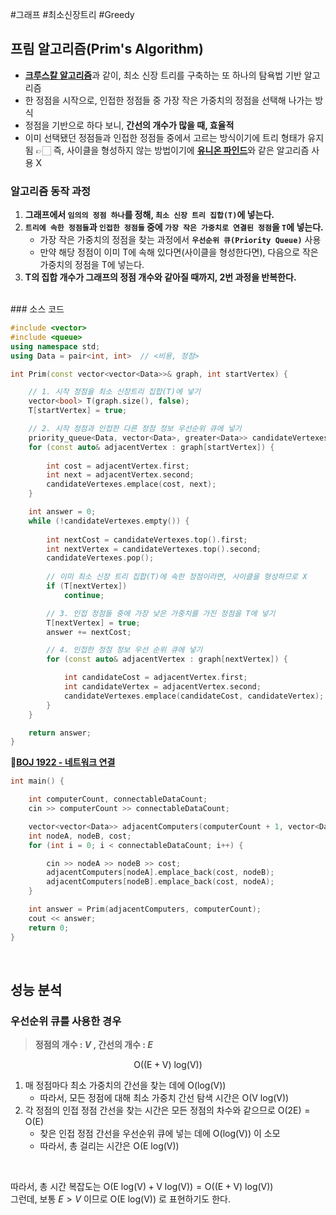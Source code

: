 #그래프 #최소신장트리  #Greedy 


## 프림 알고리즘(Prim's Algorithm)
- [**크루스칼 알고리즘**](./크루스칼%20알고리즘(Kruskal's%20Algorithm).md)과 같이, 최소 신장 트리를 구축하는 또 하나의 탐욕법 기반 알고리즘
- 한 정점을 시작으로, 인접한 정점들 중 가장 작은 가중치의 정점을 선택해 나가는 방식
- 정점을 기반으로 하다 보니, **간선의 개수가 많을 때, 효율적**
- 이미 선택됐던 정점들과 인접한 정점들 중에서 고르는 방식이기에 트리 형태가 유지됨
  👉🏻 즉, 사이클을 형성하지 않는 방법이기에 [**유니온 파인드**](유니온%20파인드(Union-Find).md)와 같은 알고리즘 사용 X

### 알고리즘 동작 과정

1. **그래프에서 `임의의 정점 하나`를 정해, `최소 신장 트리 집합(T)`에 넣는다.**  
2. **`트리에 속한 정점들`과 `인접한 정점들` 중에 `가장 작은 가중치로 연결된 정점`을 `T`에 넣는다.**
	- 가장 작은 가중치의 정점을 찾는 과정에서 **`우선순위 큐(Priority Queue)`** 사용
	- 만약 해당 정점이 이미 T에 속해 있다면(사이클을 형성한다면),
	  다음으로 작은 가중치의 정점을 T에 넣는다.
3. **T의 집합 개수가 그래프의 정점 개수와 같아질 때까지, 2번 과정을 반복한다.**  
<br>
### 소스 코드

```cpp
#include <vector>
#include <queue>
using namespace std;
using Data = pair<int, int>  // <비용, 정점>

int Prim(const vector<vector<Data>>& graph, int startVertex) {

    // 1. 시작 정점을 최소 신장트리 집합(T)에 넣기
    vector<bool> T(graph.size(), false);
    T[startVertex] = true;

    // 2. 시작 정점과 인접한 다른 정점 정보 우선순위 큐에 넣기
    priority_queue<Data, vector<Data>, greater<Data>> candidateVertexes;
    for (const auto& adjacentVertex : graph[startVertex]) {
    
        int cost = adjacentVertex.first;
        int next = adjacentVertex.second;
        candidateVertexes.emplace(cost, next);
    }

    int answer = 0;
    while (!candidateVertexes.empty()) {
    
        int nextCost = candidateVertexes.top().first;
        int nextVertex = candidateVertexes.top().second;
        candidateVertexes.pop();
        
        // 이미 최소 신장 트리 집합(T)에 속한 정점이라면, 사이클을 형성하므로 X
        if (T[nextVertex])
            continue;

        // 3. 인접 정점들 중에 가장 낮은 가중치를 가진 정점을 T에 넣기
        T[nextVertex] = true;
        answer += nextCost;

        // 4. 인접한 정점 정보 우선 순위 큐에 넣기
        for (const auto& adjacentVertex : graph[nextVertex]) {

            int candidateCost = adjacentVertex.first;
            int candidateVertex = adjacentVertex.second;
            candidateVertexes.emplace(candidateCost, candidateVertex);
        }
    }

    return answer;
}

```  

🔗[**BOJ 1922 - 네트워크 연결**](https://www.acmicpc.net/problem/1922)  
```cpp
int main() {

	int computerCount, connectableDataCount;
    cin >> computerCount >> connectableDataCount;

    vector<vector<Data>> adjacentComputers(computerCount + 1, vector<Data>());
    int nodeA, nodeB, cost;
    for (int i = 0; i < connectableDataCount; i++) {

        cin >> nodeA >> nodeB >> cost;
        adjacentComputers[nodeA].emplace_back(cost, nodeB);
        adjacentComputers[nodeB].emplace_back(cost, nodeA);
    }

    int answer = Prim(adjacentComputers, computerCount);
    cout << answer;
	return 0;
}
```

<br>

## 성능 분석

### 우선순위 큐를 사용한 경우
> **정점의 개수 : $V$ , 간선의 개수 : $E$**  

$$ \mathrm{O((E  + V) \ log(V))}$$  
1. 매 정점마다 최소 가중치의 간선을 찾는 데에 $\mathrm{O(log(V))}$  
	- 따라서, 모든 정점에 대해 최소 가중치 간선 탐색 시간은 $\mathrm{O(V \ log(V))}$  
2. 각 정점의 인접 정점 간선을 찾는 시간은 모든 정점의 차수와 같으므로 $\mathrm{O(2E) = \mathrm{O(E)}}$  
	- 찾은 인접 정점 간선을 우선순위 큐에 넣는 데에 $\mathrm{O(log(V))}$ 이 소모
	- 따라서, 총 걸리는 시간은 $\mathrm{O(E \ log(V))}$  
<br>

따라서, 총 시간 복잡도는 $\mathrm{O(E \ log(V) + V \ log(V))} = \mathrm{O((E + V) \ log(V))}$  
그런데, 보통 $E > V$ 이므로 $\mathrm{O(E \ log(V))}$ 로 표현하기도 한다.
